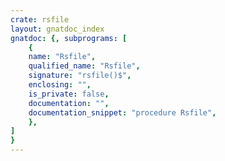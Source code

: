 ```yaml
---
crate: rsfile
layout: gnatdoc_index
gnatdoc: {, subprograms: [
    {
    name: "Rsfile",
    qualified_name: "Rsfile",
    signature: "rsfile()$",
    enclosing: "",
    is_private: false,
    documentation: "",
    documentation_snippet: "procedure Rsfile",
    },
]
}
---
```

